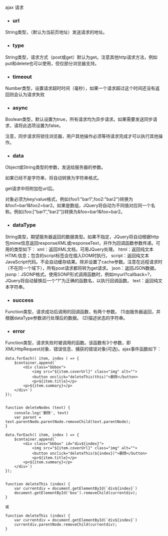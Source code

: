 

ajax 请求



* ### url

String类型，（默认为当前页地址）发送请求的地址。



* ### type

String类型，请求方式（post或get）默认为get。注意其他http请求方法，例如put和delete也可以使用，但仅部分浏览器支持。



* ### timeout

Number类型，设置请求超时时间（毫秒），如果一个请求超过这个时间还没有返回则会认为请求失败




* ### async

Boolean类型，默认设置为true，所有请求均为异步请求。如果需要发送同步请求，请将此选项设置为false。

注意，同步请求将锁住浏览器，用户其他操作必须等待请求完成才可以执行其他操作。



* ### data

Object或String类型的参数，发送给服务器的参数。

如果已经不是字符串，将自动转换为字符串格式。

get请求中将附加在url后。

对象必须为key/value格式，例如{foo1:"bar1",foo2:"bar2"}转换为&foo1=bar1&foo2=bar2。如果是数组，JQuery将自动为不同值对应同一个名称。例如{foo:["bar1","bar2"]}转换为&foo=bar1&foo=bar2。


* ### dataType

String类型，期望服务器返回的数据类型。如果不指定，JQuery将自动根据http包mime信息返回responseXML或responseText，并作为回调函数参数传递。可用的类型如下：
xml：返回XML文档，可用JQuery处理。
html：返回纯文本HTML信息；包含的script标签会在插入DOM时执行。
script：返回纯文本JavaScript代码。不会自动缓存结果。除非设置了cache参数。注意在远程请求时（不在同一个域下），所有post请求都将转为get请求。
json：返回JSON数据。
jsonp：JSONP格式。使用SONP形式调用函数时，例如myurl?callback=?，JQuery将自动替换后一个“?”为正确的函数名，以执行回调函数。
text：返回纯文本字符串。


* ### success

Function类型，请求成功后调用的回调函数，有两个参数。
     (1)由服务器返回，并根据dataType参数进行处理后的数据。
     (2)描述状态的字符串。


* ### error

Function类型，请求失败时被调用的函数。该函数有3个参数，即XMLHttpRequest对象、错误信息、捕获的错误对象(可选)。ajax事件函数如下：

















```
data.forEach(( item, index ) => {
    $container.append(`
        <div class="bbbox">
            <img src="${item.coverUrl}" class="img" alt="">
            <button onclick="deleteThis(this)">删除</button>
            <p>${item.title}</p>
        <p>${item.summary}</p>
    </div>`)
});


function deleteNodes (text) {
    console.log('删除', text)
    var parent = text.parentNode.parentNode.removeChild(text.parentNode);
}
```





```
data.forEach(( item, index ) => {
    $container.append(`
        <div class="bbbox" id="div${index}">
            <img src="${item.coverUrl}" class="img" alt="">
            <button onclick="deleteThis(${index})">删除</button>
            <p>${item.title}</p>
        <p>${item.summary}</p>
    </div>`)
});	


function deleteThis (index) {
    var currentdiv = document.getElementById(`div${index}`)
    document.getElementById('box').removeChild(currentdiv);
}

或

function deleteThis (index) {
    var currentdiv = document.getElementById(`div${index}`)
    currentdiv.parentNode.removeChild(currentdiv);
}
```

 



